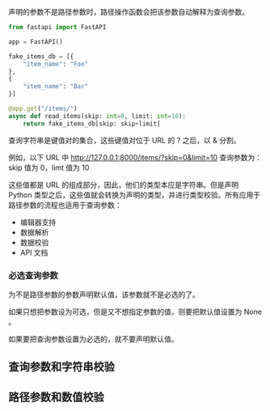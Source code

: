声明的参数不是路径参数时，路径操作函数会把该参数自动解释为查询参数。

```python
from fastapi import FastAPI

app = FastAPI()

fake_items_db = [{
    "item_name": "Foo"
},
{
    "item_name": "Bar"
}]

@app.get("/items/")
async def read_items(skip: int=0, limit: int=10):
    return fake_items_db[skip: skip+limit]
```

查询字符串是键值对的集合，这些键值对位于 URL 的 ? 之后，以 & 分割。

例如，以下 URL 中 http://127.0.0.1:8000/items/?skip=0&limit=10 查询参数为：skip 值为 0，limt 值为 10

这些值都是 URL 的组成部分，因此，他们的类型本应是字符串。但是声明 Python 类型之后，这些值就会转换为声明的类型，并进行类型校验。所有应用于路径参数的流程也适用于查询参数：

- 编辑器支持
- 数据解析
- 数据校验
- API 文档


### 必选查询参数

为不是路径参数的参数声明默认值，该参数就不是必选的了。

如果只想把参数设为可选，但是又不想指定参数的值，则要把默认值设置为 None 。

如果要把查询参数设置为必选的，就不要声明默认值。

## 查询参数和字符串校验


## 路径参数和数值校验
